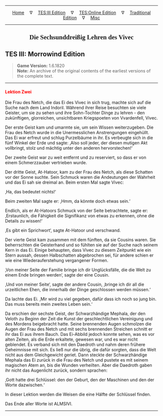 
---

<!-- Jekyll Page Links -->

<center>
<a href="../../../../index.html">Home</a>
&emsp;&nabla;&emsp;
<a href="../../../index-tes3.html">TES:III Edition</a>
&emsp;&nabla;&emsp;
<a href="../../../index-teso.html">TES:Online Edition</a>
&emsp;&nabla;&emsp;
<a href="../../../index-traditional.html">Traditional Edition</a>
&emsp;&nabla;&emsp;
<a href="../../../index-misc.html">Misc</a>
</center>

<!-- Markdown Body Below: -->

---

<center>
<h2><span style="font-family:Georgia">Die Sechsunddreißig Lehren des Vivec</span></h2>
</center>

## TES III: Morrowind Edition

> __Game Version:__ 1.6.1820\
> __Note:__ An archive of the original contents of the earliest versions of the complete text.

---

#### <span style="color:red">Lektion Zwei</span>

Die Frau des Netch, die das Ei des Vivec in sich trug, machte sich auf die Suche nach dem Land Indoril. Während ihrer Reise besuchten sie viele Geister, um sie zu sehen und ihre Sohn-Tochter Dinge zu lehren - den zukünftigen, glorreichen, unsichtbaren Kriegspoeten von Vvardenfell, Vivec.

Der erste Geist kam und umarmte sie, um sein Wissen weiterzugeben. Die Frau des Netch wurde in die Unermesslichen Anstrengungen eingehüllt. Das Ei war erfreut und schlug Purzelbäume in ihr. Es verbeugte sich in die fünf Winkel der Erde und sagte: ‚Also soll jeder, der diesen mutigen Akt vollbringt, stolz und mächtig unter den anderen hervorstechen!‘

Der zweite Geist war zu weit entfernt und zu reserviert, so dass er von einem Schmerzzauber vertrieben wurde.

Der dritte Geist, At-Hatoor, kam zu der Frau des Netch, als diese Schatten vor der Sonne suchte. Sein Schmuck waren die Andeutungen der Wahrheit und das Ei sah sie dreimal an. Beim ersten Mal sagte Vivec:

‚Ha, das bedeutet nichts!‘

Beim zweiten Mal sagte er: ‚Hmm, da könnte doch etwas sein.‘

Endlich, als er At-Hatoors Schmuck von der Seite betrachtete, sagte er: ‚Erstaunlich, die Fähigkeit die Signifikanz von etwas zu erkennen, ohne die Details zu wissen!‘

‚Es gibt ein Sprichwort‘, sagte At-Hatoor und verschwand.

Der vierte Geist kam zusammen mit dem fünften, da sie Cousins waren. Sie beherrschten die Geisterhand und so fühlten sie auf der Suche nach seinem Kern in das Ei. Einige behaupten, dass Vivec zu diesem Zeitpunkt wie ein Stern aussah, dessen Halbschatten abgebrochen sei, für andere schien er wie eine Wiederauferstehung vergangener Formen.

‚Von meiner Seite der Familie bringe ich dir Unglücksfälle, die die Welt zu einem Ende bringen werden‘, sagte der eine Cousin.

‚Und von meiner Seite‘, sagte der andere Cousin, ‚bringe ich dir all die urzeitlichen Ehen, die innerhalb der Dinge geschlossen werden müssen.‘

Da lachte das Ei. ‚Mir wird zu viel gegeben, dafür dass ich noch so jung bin. Das muss bereits mein zweites Leben sein.‘

Da erschien der sechste Geist, der Schwarzhändige Mephala, der den Veloth zu Beginn der Zeit die Kunst der geschlechtlichen Vereinigung und des Mordens beigebracht hatte. Seine brennenden Augen schmolzen die Augen der Frau des Netch und mit sechs brennenden Streichen schnitt er ihr das Ei aus ihrem Bauch. Das Ei-Abbild jedoch konnte sehen, was es vor alten Zeiten, als die Erde erkaltete, gewesen war, und es war nicht geblendet. Es verband sich mit den Daedroth und nahm deren frühere Geheimnisse mit sich. Es ließ nur die übrig, die dafür sorgten, dass die Welt nicht aus dem Gleichgewicht geriet. Dann steckte der Schwarzhändige Mephala das Ei zurück in die Frau des Netch und pustete es mit seinem magischen Atem an, bis die Wunden verheilten. Aber die Daedroth gaben ihr nicht das Augenlicht zurück, sondern sprachen:

‚Gott hatte drei Schlüssel: den der Geburt, den der Maschinen und den der Worte dazwischen.‘

In dieser Lektion werden die Weisen die eine Hälfte der Schlüssel finden.

Das Ende aller Worte ist ALMSIVI.

---
